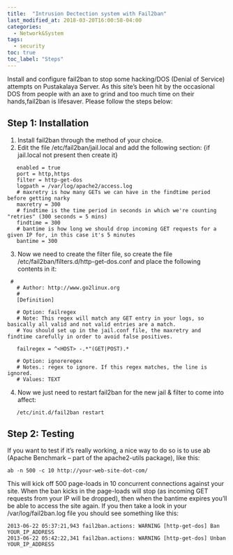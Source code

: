 ```yaml
---
title:  "Intrusion Dectection system with Fail2ban"
last_modified_at: 2018-03-20T16:00:58-04:00
categories: 
  - Network&System
tags:
  - security
toc: true
toc_label: "Steps"
---
```


Install and configure fail2ban to stop some hacking/DOS (Denial of Service) attempts on Pustakalaya Server. As this site’s been hit by the occasional DOS from people with an axe to grind and too much time on their hands,fail2ban is lifesaver. Please follow the steps below:

## Step 1: Installation

1. Install fail2ban through the method of your choice.
2. Edit the file /etc/fail2ban/jail.local and add the following section: {if jail.local not present then create it}
```
   enabled = true
   port = http,https
   filter = http-get-dos
   logpath = /var/log/apache2/access.log
   # maxretry is how many GETs we can have in the findtime period before getting narky
   maxretry = 300
   # findtime is the time period in seconds in which we're counting "retries" (300 seconds = 5 mins)
   findtime = 300
   # bantime is how long we should drop incoming GET requests for a given IP for, in this case it's 5 minutes
   bantime = 300
```

3. Now we need to create the filter file, so create the file /etc/fail2ban/filters.d/http-get-dos.conf and place the following contents in it: 

```
 #
   # Author: http://www.go2linux.org
   #
   [Definition]

   # Option: failregex
   # Note: This regex will match any GET entry in your logs, so basically all valid and not valid entries are a match.
   # You should set up in the jail.conf file, the maxretry and findtime carefully in order to avoid false positives.

   failregex = ^<HOST> -.*"(GET|POST).*

   # Option: ignoreregex
   # Notes.: regex to ignore. If this regex matches, the line is ignored.
   # Values: TEXT
```

4. Now we just need to restart fail2ban for the new jail & filter to come into affect:

```
   /etc/init.d/fail2ban restart
```


## Step 2: Testing 

If you want to test if it’s really working, a nice way to do so is to use ab (Apache Benchmark – part of the apache2-utils package), like this:

```
ab -n 500 -c 10 http://your-web-site-dot-com/

```

This will kick off 500 page-loads in 10 concurrent connections against your site. When the ban kicks in the page-loads will stop (as incoming GET requests from your IP will be dropped), then when the bantime expires you’ll be able to access the site again. If you then take a look in your /var/log/fail2ban.log file you should see something like this:


```
2013-06-22 05:37:21,943 fail2ban.actions: WARNING [http-get-dos] Ban YOUR_IP_ADDRESS
2013-06-22 05:42:22,341 fail2ban.actions: WARNING [http-get-dos] Unban YOUR_IP_ADDRESS
```